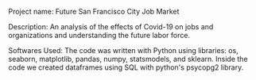 Project name: 
Future San Francisco City Job Market 

Description: 
An analysis of the effects of Covid-19 on jobs and organizations and understanding the future labor force.

Softwares Used: 
The code was written with Python using libraries: os, seaborn, matplotlib, pandas, numpy, statsmodels, and sklearn.
Inside the code we created dataframes using SQL with python's psycopg2 library.
